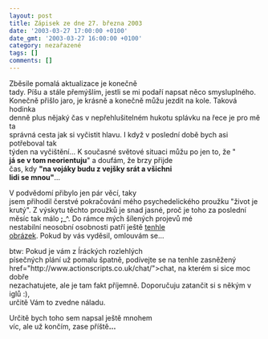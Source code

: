 ```yaml
---
layout: post
title: Zápisek ze dne 27. března 2003
date: '2003-03-27 17:00:00 +0100'
date_gmt: '2003-03-27 16:00:00 +0100'
category: nezařazené
tags: []
comments: []
---
```

<p>Zběsile pomalá aktualizace je konečně<br />
tady. Píšu a stále přemýšlím, jestli se mi podaří napsat něco smysluplného.<br />
Konečně přišlo jaro, je krásně a konečně můžu jezdit na kole. Taková hodinka<br />
denně plus nějaký čas v nepřehlušitelném hukotu splávku na řece je pro mě ta<br />
správná cesta jak si vyčistit hlavu. I když v poslední době bych asi potřeboval tak<br />
týden na vyčištění... K současné světové situaci můžu po jen to, že &quot;<span style="font-weight:bold"><br />
já se v tom neorientuju</span>&quot; a doufám, že brzy přijde<br />
čas, kdy <span style="font-weight:bold">&quot;na vojáky budu z vejšky srát a všichni<br />
lidi se mnou&quot;</span>... </p>
<p>V podvědomí přibylo jen pár věcí, taky<br />
jsem přihodil čerstvé pokračování mého psychedelického proužku &quot;život je<br />
krutý&quot;. Z výskytu těchto proužků je snad jasné, proč je toho za poslední<br />
měsíc tak málo<strong> ;</strong>_^. Do rámce mých šílených projevů mé<br />
nestabilní neosobní osobnosti patří ještě <a href="art.php?a=slunce.htm">tenhle<br />
obrázek</a>. Pokud by vás vyděsil, omlouvám se...</p>
<p>btw: Pokud je vám z Íráckých rozlehlých<br />
písečných plání už pomalu špatně, podívejte se na tenhle zasněžený <a<br />
href="http://www.actionscripts.co.uk/chat/">chat</a>, na kterém si sice moc dobře<br />
nezachatujete, ale je tam fakt příjemně. Doporučuju zatančit si s někým v iglů :),<br />
určitě Vám to zvedne náladu.</p>
<p>Určitě bych toho sem napsal ještě mnohem<br />
víc, ale už končím, zase příště<span style="font-weight:bold">...</span></p>
